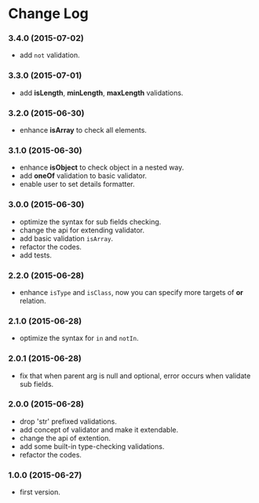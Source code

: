 # Change Log

### 3.4.0 (2015-07-02)
 - add `not` validation. 

### 3.3.0 (2015-07-01)
 - add **isLength**, **minLength**, **maxLength** validations.

### 3.2.0 (2015-06-30)
 - enhance **isArray** to check all elements.

### 3.1.0 (2015-06-30)
 - enhance **isObject** to check object in a nested way.
 - add **oneOf** validation to basic validator.
 - enable user to set details formatter.

### 3.0.0 (2015-06-30)
 - optimize the syntax for sub fields checking.
 - change the api for extending validator.
 - add basic validation `isArray`.
 - refactor the codes.
 - add tests.

### 2.2.0 (2015-06-28)
 - enhance `isType` and `isClass`, now you can specify more targets of **or** relation.

### 2.1.0 (2015-06-28)
 - optimize the syntax for `in` and `notIn`.

### 2.0.1 (2015-06-28)
 - fix that when parent arg is null and optional, error occurs when validate sub fields.

### 2.0.0 (2015-06-28)
 - drop 'str' prefixed validations.
 - add concept of validator and make it extendable.
 - change the api of extention.
 - add some built-in type-checking validations.
 - refactor the codes.

### 1.0.0 (2015-06-27)
 - first version.
